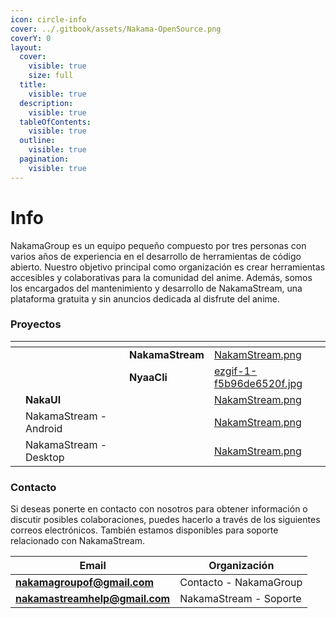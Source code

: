```yaml
---
icon: circle-info
cover: ../.gitbook/assets/Nakama-OpenSource.png
coverY: 0
layout:
  cover:
    visible: true
    size: full
  title:
    visible: true
  description:
    visible: true
  tableOfContents:
    visible: true
  outline:
    visible: true
  pagination:
    visible: true
---
```


# Info

NakamaGroup es un equipo pequeño compuesto por tres personas con varios años de experiencia en el desarrollo de herramientas de código abierto. Nuestro objetivo principal como organización es crear herramientas accesibles y colaborativas para la comunidad del anime. Además, somos los encargados del mantenimiento y desarrollo de NakamaStream, una plataforma gratuita y sin anuncios dedicada al disfrute del anime.

### Proyectos

<table data-view="cards"><thead><tr><th></th><th></th><th></th><th data-hidden data-card-cover data-type="files"></th></tr></thead><tbody><tr><td></td><td></td><td><strong>NakamaStream</strong></td><td><a href="../.gitbook/assets/NakamStream.png">NakamStream.png</a></td></tr><tr><td></td><td></td><td><strong>NyaaCli</strong></td><td><a href="../.gitbook/assets/ezgif-1-f5b96de6520f.jpg">ezgif-1-f5b96de6520f.jpg</a></td></tr><tr><td></td><td><strong>NakaUI</strong></td><td></td><td><a href="../.gitbook/assets/NakamStream.png">NakamStream.png</a></td></tr><tr><td></td><td>NakamaStream - Android</td><td></td><td><a href="../.gitbook/assets/NakamStream.png">NakamStream.png</a></td></tr><tr><td></td><td>NakamaStream - Desktop</td><td></td><td><a href="../.gitbook/assets/NakamStream.png">NakamStream.png</a></td></tr></tbody></table>



### Contacto

Si deseas ponerte en contacto con nosotros para obtener información o discutir posibles colaboraciones, puedes hacerlo a través de los siguientes correos electrónicos. También estamos disponibles para soporte relacionado con NakamaStream.

| Email                          | Organización           |
| ------------------------------ | ---------------------- |
| **nakamagroupof@gmail.com**    | Contacto - NakamaGroup |
| **nakamastreamhelp@gmail.com** | NakamaStream - Soporte |
